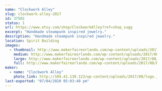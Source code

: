 ```yaml
---
name: "Clockwork Alley"
slug: clockwork-alley-2017
id: 37502
status: 1
url: https://www.etsy.com/shop/ClockworkAlley?ref=shop_sugg
excerpt: "Handmade steampunk inspired jewelry."
description: "Handmade steampunk inspired jewelry."
location: Spirit Building
images:
  - thumbnail: http://www.makerfaireorlando.com/wp-content/uploads/2017/08/DSC07842.jpg
    medium: http://www.makerfaireorlando.com/wp-content/uploads/2017/08/DSC07842.jpg
    large: http://www.makerfaireorlando.com/wp-content/uploads/2017/08/DSC07842.jpg
    full: http://www.makerfaireorlando.com/wp-content/uploads/2017/08/DSC07842.jpg
maker:
  - name: "Clockwork Alley"
    photo_link: http://104.41.139.123/wp-content/uploads/2017/08/logo.jpg
last-exported: "07/04/2020 05:03:40 pm"
---
```

